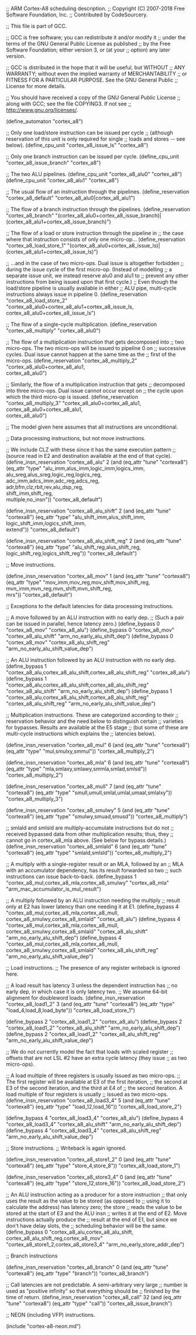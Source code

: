 ;; ARM Cortex-A8 scheduling description.
;; Copyright (C) 2007-2018 Free Software Foundation, Inc.
;; Contributed by CodeSourcery.

;; This file is part of GCC.

;; GCC is free software; you can redistribute it and/or modify it
;; under the terms of the GNU General Public License as published
;; by the Free Software Foundation; either version 3, or (at your
;; option) any later version.

;; GCC is distributed in the hope that it will be useful, but WITHOUT
;; ANY WARRANTY; without even the implied warranty of MERCHANTABILITY
;; or FITNESS FOR A PARTICULAR PURPOSE.  See the GNU General Public
;; License for more details.

;; You should have received a copy of the GNU General Public License
;; along with GCC; see the file COPYING3.  If not see
;; <http://www.gnu.org/licenses/>.

(define_automaton "cortex_a8")

;; Only one load/store instruction can be issued per cycle
;; (although reservation of this unit is only required for single
;; loads and stores -- see below).
(define_cpu_unit "cortex_a8_issue_ls" "cortex_a8")

;; Only one branch instruction can be issued per cycle.
(define_cpu_unit "cortex_a8_issue_branch" "cortex_a8")

;; The two ALU pipelines.
(define_cpu_unit "cortex_a8_alu0" "cortex_a8")
(define_cpu_unit "cortex_a8_alu1" "cortex_a8")

;; The usual flow of an instruction through the pipelines.
(define_reservation "cortex_a8_default"
                    "cortex_a8_alu0|cortex_a8_alu1")

;; The flow of a branch instruction through the pipelines.
(define_reservation "cortex_a8_branch"
                    "(cortex_a8_alu0+cortex_a8_issue_branch)|\
                     (cortex_a8_alu1+cortex_a8_issue_branch)")

;; The flow of a load or store instruction through the pipeline in
;; the case where that instruction consists of only one micro-op...
(define_reservation "cortex_a8_load_store_1"
                    "(cortex_a8_alu0+cortex_a8_issue_ls)|\
                     (cortex_a8_alu1+cortex_a8_issue_ls)")

;; ...and in the case of two micro-ops.  Dual issue is altogether forbidden
;; during the issue cycle of the first micro-op.  (Instead of modelling
;; a separate issue unit, we instead reserve alu0 and alu1 to
;; prevent any other instructions from being issued upon that first cycle.)
;; Even though the load/store pipeline is usually available in either
;; ALU pipe, multi-cycle instructions always issue in pipeline 0.
(define_reservation "cortex_a8_load_store_2"
                    "cortex_a8_alu0+cortex_a8_alu1+cortex_a8_issue_ls,\
                     cortex_a8_alu0+cortex_a8_issue_ls")

;; The flow of a single-cycle multiplication.
(define_reservation "cortex_a8_multiply"
                    "cortex_a8_alu0")

;; The flow of a multiplication instruction that gets decomposed into
;; two micro-ops.  The two micro-ops will be issued to pipeline 0 on
;; successive cycles.  Dual issue cannot happen at the same time as the
;; first of the micro-ops.
(define_reservation "cortex_a8_multiply_2"
                    "cortex_a8_alu0+cortex_a8_alu1,\
                     cortex_a8_alu0")

;; Similarly, the flow of a multiplication instruction that gets
;; decomposed into three micro-ops.  Dual issue cannot occur except on
;; the cycle upon which the third micro-op is issued.
(define_reservation "cortex_a8_multiply_3"
                    "cortex_a8_alu0+cortex_a8_alu1,\
                     cortex_a8_alu0+cortex_a8_alu1,\
                     cortex_a8_alu0")

;; The model given here assumes that all instructions are unconditional.

;; Data processing instructions, but not move instructions.

;; We include CLZ with these since it has the same execution pattern
;; (source read in E2 and destination available at the end of that cycle).
(define_insn_reservation "cortex_a8_alu" 2
  (and (eq_attr "tune" "cortexa8")
       (eq_attr "type" "alu_imm,alus_imm,logic_imm,logics_imm,\
                        alu_sreg,alus_sreg,logic_reg,logics_reg,\
                        adc_imm,adcs_imm,adc_reg,adcs_reg,\
                        adr,bfm,clz,rbit,rev,alu_dsp_reg,\
                        shift_imm,shift_reg,\
                        multiple,no_insn"))
  "cortex_a8_default")

(define_insn_reservation "cortex_a8_alu_shift" 2
  (and (eq_attr "tune" "cortexa8")
       (eq_attr "type" "alu_shift_imm,alus_shift_imm,\
                        logic_shift_imm,logics_shift_imm,\
                        extend"))
  "cortex_a8_default")

(define_insn_reservation "cortex_a8_alu_shift_reg" 2
  (and (eq_attr "tune" "cortexa8")
       (eq_attr "type" "alu_shift_reg,alus_shift_reg,\
                        logic_shift_reg,logics_shift_reg"))
  "cortex_a8_default")

;; Move instructions.

(define_insn_reservation "cortex_a8_mov" 1
  (and (eq_attr "tune" "cortexa8")
       (eq_attr "type" "mov_imm,mov_reg,mov_shift,mov_shift_reg,\
                        mvn_imm,mvn_reg,mvn_shift,mvn_shift_reg,\
                        mrs"))
  "cortex_a8_default")

;; Exceptions to the default latencies for data processing instructions.

;; A move followed by an ALU instruction with no early dep.
;; (Such a pair can be issued in parallel, hence latency zero.)
(define_bypass 0 "cortex_a8_mov" "cortex_a8_alu")
(define_bypass 0 "cortex_a8_mov" "cortex_a8_alu_shift"
               "arm_no_early_alu_shift_dep")
(define_bypass 0 "cortex_a8_mov" "cortex_a8_alu_shift_reg"
               "arm_no_early_alu_shift_value_dep")

;; An ALU instruction followed by an ALU instruction with no early dep.
(define_bypass 1 "cortex_a8_alu,cortex_a8_alu_shift,cortex_a8_alu_shift_reg"
               "cortex_a8_alu")
(define_bypass 1 "cortex_a8_alu,cortex_a8_alu_shift,cortex_a8_alu_shift_reg"
               "cortex_a8_alu_shift"
               "arm_no_early_alu_shift_dep")
(define_bypass 1 "cortex_a8_alu,cortex_a8_alu_shift,cortex_a8_alu_shift_reg"
               "cortex_a8_alu_shift_reg"
               "arm_no_early_alu_shift_value_dep")

;; Multiplication instructions.  These are categorized according to their
;; reservation behavior and the need below to distinguish certain
;; varieties for bypasses.  Results are available at the E5 stage
;; (but some of these are multi-cycle instructions which explains the
;; latencies below).

(define_insn_reservation "cortex_a8_mul" 6
  (and (eq_attr "tune" "cortexa8")
       (eq_attr "type" "mul,smulxy,smmul"))
  "cortex_a8_multiply_2")

(define_insn_reservation "cortex_a8_mla" 6
  (and (eq_attr "tune" "cortexa8")
       (eq_attr "type" "mla,smlaxy,smlawy,smmla,smlad,smlsd"))
  "cortex_a8_multiply_2")

(define_insn_reservation "cortex_a8_mull" 7
  (and (eq_attr "tune" "cortexa8")
       (eq_attr "type" "smull,umull,smlal,umlal,umaal,smlalxy"))
  "cortex_a8_multiply_3")

(define_insn_reservation "cortex_a8_smulwy" 5
  (and (eq_attr "tune" "cortexa8")
       (eq_attr "type" "smulwy,smuad,smusd"))
  "cortex_a8_multiply")

;; smlald and smlsld are multiply-accumulate instructions but do not
;; received bypassed data from other multiplication results; thus, they
;; cannot go in cortex_a8_mla above.  (See below for bypass details.)
(define_insn_reservation "cortex_a8_smlald" 6
  (and (eq_attr "tune" "cortexa8")
       (eq_attr "type" "smlald,smlsld"))
  "cortex_a8_multiply_2")

;; A multiply with a single-register result or an MLA, followed by an
;; MLA with an accumulator dependency, has its result forwarded so two
;; such instructions can issue back-to-back.
(define_bypass 1 "cortex_a8_mul,cortex_a8_mla,cortex_a8_smulwy"
               "cortex_a8_mla"
               "arm_mac_accumulator_is_mul_result")

;; A multiply followed by an ALU instruction needing the multiply
;; result only at E2 has lower latency than one needing it at E1.
(define_bypass 4 "cortex_a8_mul,cortex_a8_mla,cortex_a8_mull,\
                  cortex_a8_smulwy,cortex_a8_smlald"
               "cortex_a8_alu")
(define_bypass 4 "cortex_a8_mul,cortex_a8_mla,cortex_a8_mull,\
                  cortex_a8_smulwy,cortex_a8_smlald"
               "cortex_a8_alu_shift"
               "arm_no_early_alu_shift_dep")
(define_bypass 4 "cortex_a8_mul,cortex_a8_mla,cortex_a8_mull,\
                  cortex_a8_smulwy,cortex_a8_smlald"
               "cortex_a8_alu_shift_reg"
               "arm_no_early_alu_shift_value_dep")

;; Load instructions.
;; The presence of any register writeback is ignored here.

;; A load result has latency 3 unless the dependent instruction has
;; no early dep, in which case it is only latency two.
;; We assume 64-bit alignment for doubleword loads.
(define_insn_reservation "cortex_a8_load1_2" 3
  (and (eq_attr "tune" "cortexa8")
       (eq_attr "type" "load_4,load_8,load_byte"))
  "cortex_a8_load_store_1")

(define_bypass 2 "cortex_a8_load1_2"
               "cortex_a8_alu")
(define_bypass 2 "cortex_a8_load1_2"
               "cortex_a8_alu_shift"
               "arm_no_early_alu_shift_dep")
(define_bypass 2 "cortex_a8_load1_2"
               "cortex_a8_alu_shift_reg"
               "arm_no_early_alu_shift_value_dep")

;; We do not currently model the fact that loads with scaled register
;; offsets that are not LSL #2 have an extra cycle latency (they issue
;; as two micro-ops).

;; A load multiple of three registers is usually issued as two micro-ops.
;; The first register will be available at E3 of the first iteration,
;; the second at E3 of the second iteration, and the third at E4 of
;; the second iteration.  A load multiple of four registers is usually
;; issued as two micro-ops.
(define_insn_reservation "cortex_a8_load3_4" 5
  (and (eq_attr "tune" "cortexa8")
       (eq_attr "type" "load_12,load_16"))
  "cortex_a8_load_store_2")

(define_bypass 4 "cortex_a8_load3_4"
               "cortex_a8_alu")
(define_bypass 4 "cortex_a8_load3_4"
               "cortex_a8_alu_shift"
               "arm_no_early_alu_shift_dep")
(define_bypass 4 "cortex_a8_load3_4"
               "cortex_a8_alu_shift_reg"
               "arm_no_early_alu_shift_value_dep")

;; Store instructions.
;; Writeback is again ignored.

(define_insn_reservation "cortex_a8_store1_2" 0
  (and (eq_attr "tune" "cortexa8")
       (eq_attr "type" "store_4,store_8"))
  "cortex_a8_load_store_1")

(define_insn_reservation "cortex_a8_store3_4" 0
  (and (eq_attr "tune" "cortexa8")
       (eq_attr "type" "store_12,store_16"))
  "cortex_a8_load_store_2")

;; An ALU instruction acting as a producer for a store instruction
;; that only uses the result as the value to be stored (as opposed to
;; using it to calculate the address) has latency zero; the store
;; reads the value to be stored at the start of E3 and the ALU insn
;; writes it at the end of E2.  Move instructions actually produce the
;; result at the end of E1, but since we don't have delay slots, the
;; scheduling behavior will be the same.
(define_bypass 0 "cortex_a8_alu,cortex_a8_alu_shift,\
                  cortex_a8_alu_shift_reg,cortex_a8_mov"
               "cortex_a8_store1_2,cortex_a8_store3_4"
               "arm_no_early_store_addr_dep")

;; Branch instructions

(define_insn_reservation "cortex_a8_branch" 0
  (and (eq_attr "tune" "cortexa8")
       (eq_attr "type" "branch"))
  "cortex_a8_branch")

;; Call latencies are not predictable.  A semi-arbitrary very large
;; number is used as "positive infinity" so that everything should be
;; finished by the time of return.
(define_insn_reservation "cortex_a8_call" 32
  (and (eq_attr "tune" "cortexa8")
       (eq_attr "type" "call"))
  "cortex_a8_issue_branch")

;; NEON (including VFP) instructions.

(include "cortex-a8-neon.md")

